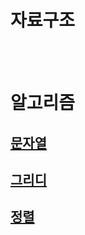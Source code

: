 # 자료구조

<br/><br/>

# 알고리즘

## [문자열](./algorithm/string/README.md)

## [그리디](./algorithm/greedy/README.md)

## [정렬](./algorithm/sort/README.md)
